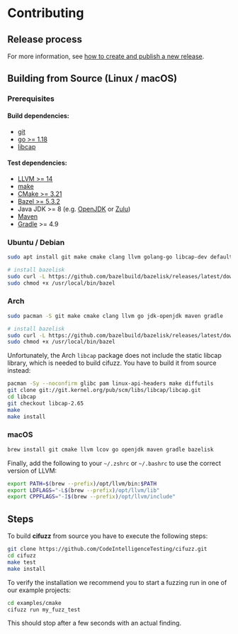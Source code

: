 # Contributing

## Release process

For more information, see [how to create and publish a new release](./docs/RELEASE.md).

## Building from Source (Linux / macOS)

### Prerequisites

#### Build dependencies:
* [git](https://git-scm.com/)
* [go >= 1.18](https://go.dev/doc/install)
* [libcap](https://man7.org/linux/man-pages/man3/libcap.3.html)

#### Test dependencies:
* [LLVM >= 14](https://clang.llvm.org/get_started.html)
* [make](https://www.gnu.org/software/make/)
* [CMake >= 3.21](https://cmake.org/)
* [Bazel >= 5.3.2](https://bazel.build/install)
* Java JDK >= 8 (e.g. [OpenJDK](https://openjdk.java.net/install/) or
  [Zulu](https://www.azul.com/downloads/zulu-community/))
* [Maven](https://maven.apache.org/install.html)
* [Gradle](https://gradle.org/install/) >= 4.9


### Ubuntu / Debian
<!-- when changing this, please make sure it is in sync with the E2E pipeline -->
```bash
sudo apt install git make cmake clang llvm golang-go libcap-dev default-jdk maven gradle

# install bazelisk
sudo curl -L https://github.com/bazelbuild/bazelisk/releases/latest/download/bazelisk-linux-amd64 -o /usr/local/bin/bazel
sudo chmod +x /usr/local/bin/bazel
```

### Arch
<!-- when changing this, please make sure it is in sync with the E2E pipeline -->
```bash
sudo pacman -S git make cmake clang llvm go jdk-openjdk maven gradle

# install bazelisk
sudo curl -L https://github.com/bazelbuild/bazelisk/releases/latest/download/bazelisk-linux-amd64 -o /usr/local/bin/bazel
sudo chmod +x /usr/local/bin/bazel
```
Unfortunately, the Arch `libcap` package does not include the static
libcap library, which is needed to build cifuzz. You have to build it from
source instead:
```bash
pacman -Sy --noconfirm glibc pam linux-api-headers make diffutils
git clone git://git.kernel.org/pub/scm/libs/libcap/libcap.git
cd libcap
git checkout libcap-2.65
make
make install
```

### macOS
<!-- when changing this, please make sure it`is in sync with the E2E pipeline -->
```bash
brew install git cmake llvm lcov go openjdk maven gradle bazelisk
```

Finally, add the following to your `~/.zshrc` or `~/.bashrc` to use the correct version of
LLVM:
```bash
export PATH=$(brew --prefix)/opt/llvm/bin:$PATH
export LDFLAGS="-L$(brew --prefix)/opt/llvm/lib"
export CPPFLAGS="-I$(brew --prefix)/opt/llvm/include"
```

## Steps
To build **cifuzz** from source you have to execute the following steps:
```bash
git clone https://github.com/CodeIntelligenceTesting/cifuzz.git
cd cifuzz
make test
make install
```

To verify the installation we recommend you to start a fuzzing run
in one of our example projects:
``` bash
cd examples/cmake
cifuzz run my_fuzz_test
```
This should stop after a few seconds with an actual finding.
